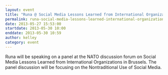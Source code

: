 ```yaml
---
layout: event
title: "Runa @ Social Media Lessons Learned from International Organizations, Brussels"
permalink: runa-social-media-lessons-learned-international-organizations-brussels
date: 2013-05-27 15:53:00
startdate: 2013-05-30 10:00
enddate: 2013-05-30 10:59
author: kelley
category: event
---
```


Runa will be speaking on a panel at the NATO discussion forum on Social Media Lessons Learned from International Organizations in Brussels. The panel discussion will be focusing on the Nontraditional Use of Social Media.

